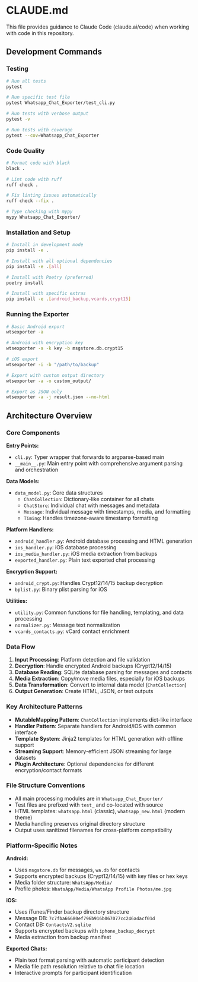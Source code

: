 # CLAUDE.md

This file provides guidance to Claude Code (claude.ai/code) when working with code in this repository.

## Development Commands

### Testing
```bash
# Run all tests
pytest

# Run specific test file
pytest Whatsapp_Chat_Exporter/test_cli.py

# Run tests with verbose output
pytest -v

# Run tests with coverage
pytest --cov=Whatsapp_Chat_Exporter
```

### Code Quality
```bash
# Format code with black
black .

# Lint code with ruff
ruff check .

# Fix linting issues automatically
ruff check --fix .

# Type checking with mypy
mypy Whatsapp_Chat_Exporter/
```

### Installation and Setup
```bash
# Install in development mode
pip install -e .

# Install with all optional dependencies
pip install -e .[all]

# Install with Poetry (preferred)
poetry install

# Install with specific extras
pip install -e .[android_backup,vcards,crypt15]
```

### Running the Exporter
```bash
# Basic Android export
wtsexporter -a

# Android with encryption key
wtsexporter -a -k key -b msgstore.db.crypt15

# iOS export
wtsexporter -i -b "/path/to/backup"

# Export with custom output directory
wtsexporter -a -o custom_output/

# Export as JSON only
wtsexporter -a -j result.json --no-html
```

## Architecture Overview

### Core Components

**Entry Points:**
- `cli.py`: Typer wrapper that forwards to argparse-based main
- `__main__.py`: Main entry point with comprehensive argument parsing and orchestration

**Data Models:**
- `data_model.py`: Core data structures
  - `ChatCollection`: Dictionary-like container for all chats
  - `ChatStore`: Individual chat with messages and metadata
  - `Message`: Individual message with timestamps, media, and formatting
  - `Timing`: Handles timezone-aware timestamp formatting

**Platform Handlers:**
- `android_handler.py`: Android database processing and HTML generation
- `ios_handler.py`: iOS database processing 
- `ios_media_handler.py`: iOS media extraction from backups
- `exported_handler.py`: Plain text exported chat processing

**Encryption Support:**
- `android_crypt.py`: Handles Crypt12/14/15 backup decryption
- `bplist.py`: Binary plist parsing for iOS

**Utilities:**
- `utility.py`: Common functions for file handling, templating, and data processing
- `normalizer.py`: Message text normalization
- `vcards_contacts.py`: vCard contact enrichment

### Data Flow

1. **Input Processing**: Platform detection and file validation
2. **Decryption**: Handle encrypted Android backups (Crypt12/14/15)
3. **Database Reading**: SQLite database parsing for messages and contacts
4. **Media Extraction**: Copy/move media files, especially for iOS backups
5. **Data Transformation**: Convert to internal data model (`ChatCollection`)
6. **Output Generation**: Create HTML, JSON, or text outputs

### Key Architecture Patterns

- **MutableMapping Pattern**: `ChatCollection` implements dict-like interface
- **Handler Pattern**: Separate handlers for Android/iOS with common interface
- **Template System**: Jinja2 templates for HTML generation with offline support
- **Streaming Support**: Memory-efficient JSON streaming for large datasets
- **Plugin Architecture**: Optional dependencies for different encryption/contact formats

### File Structure Conventions

- All main processing modules are in `Whatsapp_Chat_Exporter/`
- Test files are prefixed with `test_` and co-located with source
- HTML templates: `whatsapp.html` (classic), `whatsapp_new.html` (modern theme)
- Media handling preserves original directory structure
- Output uses sanitized filenames for cross-platform compatibility

### Platform-Specific Notes

**Android:**
- Uses `msgstore.db` for messages, `wa.db` for contacts
- Supports encrypted backups (Crypt12/14/15) with key files or hex keys
- Media folder structure: `WhatsApp/Media/`
- Profile photos: `WhatsApp/Media/WhatsApp Profile Photos/me.jpg`

**iOS:**
- Uses iTunes/Finder backup directory structure
- Message DB: `7c7fba66680ef796b916b067077cc246adacf01d`
- Contact DB: `ContactsV2.sqlite`
- Supports encrypted backups with `iphone_backup_decrypt`
- Media extraction from backup manifest

**Exported Chats:**
- Plain text format parsing with automatic participant detection
- Media file path resolution relative to chat file location
- Interactive prompts for participant identification